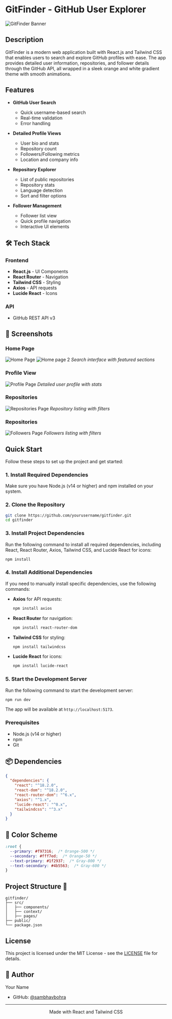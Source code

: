 # GitFinder - GitHub User Explorer

![GitFinder Banner](./screenshots/banner.png)

## Description

GitFinder is a modern web application built with React.js and Tailwind CSS that enables users to search and explore GitHub profiles with ease. The app provides detailed user information, repositories, and follower details through the GitHub API, all wrapped in a sleek orange and white gradient theme with smooth animations.

## Features

- **GitHub User Search**
  - Quick username-based search
  - Real-time validation
  - Error handling

- **Detailed Profile Views**
  - User bio and stats
  - Repository count
  - Followers/Following metrics
  - Location and company info

- **Repository Explorer**
  - List of public repositories
  - Repository stats
  - Language detection
  - Sort and filter options

- **Follower Management**
  - Follower list view
  - Quick profile navigation
  - Interactive UI elements

## 🛠️ Tech Stack

### Frontend
- **React.js** - UI Components
- **React Router** - Navigation
- **Tailwind CSS** - Styling
- **Axios** - API requests
- **Lucide React** - Icons

### API
- GitHub REST API v3

## 📸 Screenshots

### Home Page
![Home Page](./screenshots/Home1.png)
![Home page 2](./screenshots/Home2.png)
*Search interface with featured sections*

### Profile View
![Profile Page](./screenshots/profile.png)
*Detailed user profile with stats*

### Repositories
![Repositories Page](./screenshots/repos.png)
*Repository listing with filters*

### Repositories
![Followers Page](./screenshots/followers.png)
*Followers listing with filters*

## Quick Start

Follow these steps to set up the project and get started:

### 1. Install Required Dependencies
Make sure you have Node.js (v14 or higher) and npm installed on your system.

### 2. Clone the Repository
```bash
git clone https://github.com/yourusername/gitfinder.git
cd gitfinder
```

### 3. Install Project Dependencies
Run the following command to install all required dependencies, including React, React Router, Axios, Tailwind CSS, and Lucide React for icons:
```bash
npm install
```

### 4. Install Additional Dependencies
If you need to manually install specific dependencies, use the following commands:
- **Axios** for API requests:
    ```bash
    npm install axios
    ```
- **React Router** for navigation:
    ```bash
    npm install react-router-dom
    ```
- **Tailwind CSS** for styling:
    ```bash
    npm install tailwindcss
    ```
- **Lucide React** for icons:
    ```bash
    npm install lucide-react
    ```

### 5. Start the Development Server
Run the following command to start the development server:
```bash
npm run dev
```

The app will be available at `http://localhost:5173`.

### Prerequisites
- Node.js (v14 or higher)
- npm 
- Git


## 📦 Dependencies

```json
{
  "dependencies": {
    "react": "^18.2.0",
    "react-dom": "^18.2.0",
    "react-router-dom": "^6.x",
    "axios": "^1.x",
    "lucide-react": "^0.x",
    "tailwindcss": "^3.x"
  }
}
```

## 🎨 Color Scheme

```css
:root {
  --primary: #f97316;  /* Orange-500 */
  --secondary: #fff7ed;  /* Orange-50 */
  --text-primary: #1f2937;  /* Gray-800 */
  --text-secondary: #4b5563;  /* Gray-600 */
}
```

## Project Structure 🔧

```
gitfinder/
├── src/
│   ├── components/
│   ├── context/
│   ├── pages/
├── public/
└── package.json
```


## License

This project is licensed under the MIT License - see the [LICENSE](LICENSE) file for details.

## 👤 Author

Your Name
- GitHub: [@sambhavbohra](https://github.com/sambhavbohra)


---

<p align="center">Made with React and Tailwind CSS</p>